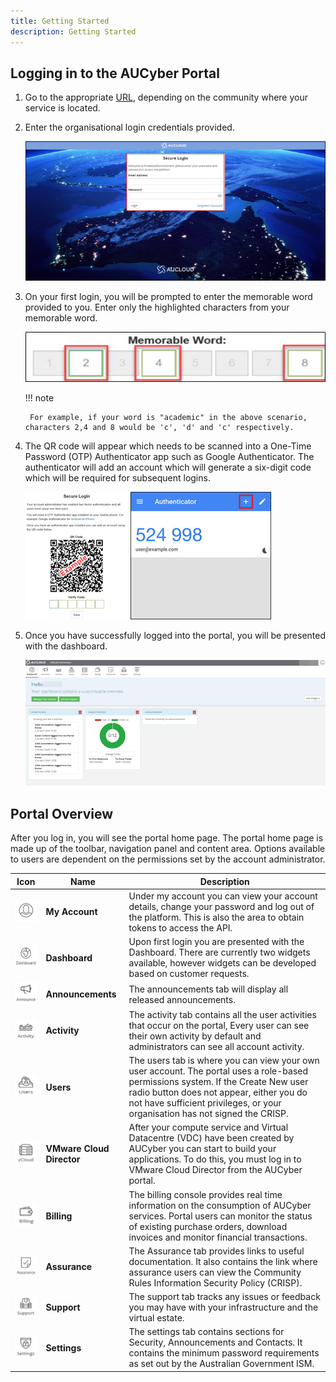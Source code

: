 ```yaml
---
title: Getting Started
description: Getting Started
---
```


## Logging in to the AUCyber Portal

1. Go to the appropriate [URL](../../Platform_Services/reference_urls.md#portal-ui), depending on the community where your service is located.

1. Enter the organisational login credentials provided.

    ![Login Screen](./assets/login.png)

1. On your first login, you will be prompted to enter the memorable word provided to you. Enter only the highlighted characters from your memorable word.

    ![Memorable Word](./assets/memorable_word.png)

    !!! note

        For example, if your word is "academic" in the above scenario, characters 2,4 and 8 would be 'c', 'd' and 'c' respectively.

1. The QR code will appear which needs to be scanned into a One-Time Password (OTP) Authenticator app such as Google Authenticator. The authenticator will add an account which will generate a six-digit code which will be required for subsequent logins.

    ![Secure Login](./assets/secure_login.png)      ![Authenticator Example](./assets/authenticator.png)

1. Once you have successfully logged into the portal, you will be presented with the dashboard.

    ![Portal Dashboard](./assets/dashboard.png)

## Portal Overview

After you log in, you will see the portal home page. The portal home page is made up of the toolbar, navigation panel and content area. Options available to users are dependent on the permissions set by the account administrator.

| Icon      | Name | Description |
| ----------- | ----------- | ----------- |
|![My Account Icon](./assets/icons/my_account.png)| **My Account** | Under my account you can view your account details, change your password and log out of the platform. This is also the area to obtain tokens to access the API.|
|![Dashboard Icon](./assets/icons/dashboard.png)| **Dashboard** | Upon first login you are presented with the Dashboard. There are currently two widgets available, however widgets can be developed based on customer requests.|
|![Announcements Icon](./assets/icons/announcements.png)| **Announcements** | The announcements tab will display all released announcements.|
|![Activity Icon](./assets/icons/activity.png)| **Activity** | The activity tab contains all the user activities that occur on the portal, Every user can see their own activity by default and administrators can see all account activity.|
|![Users Icon](./assets/icons/users.png)| **Users** | The users tab is where you can view your own user account. The portal uses a role-based permissions system. If the Create New user radio button does not appear, either you do not have sufficient privileges, or your organisation has not signed the CRISP.|
|![VMware Cloud Director Icon](./assets/icons/vcloud.png)| **VMware Cloud Director** | After your compute service and Virtual Datacentre (VDC) have been created by AUCyber you can start to build your applications. To do this, you must log in to VMware Cloud Director from the AUCyber portal.|
|![Billing Icon](./assets/icons/billing.png)| **Billing** | The billing console provides real time information on the consumption of AUCyber services. Portal users can monitor the status of existing purchase orders, download invoices and monitor financial transactions.|
|![Assurance Icon](./assets/icons/assurance.png)| **Assurance** | The Assurance tab provides links to useful documentation. It also contains the link where assurance users can view the Community Rules Information Security Policy (CRISP).|
|![Support Icon](./assets/icons/support.png)| **Support** | The support tab tracks any issues or feedback you may have with your infrastructure and the virtual estate.|
|![Settings Icon](./assets/icons/settings.png)| **Settings** | The settings tab contains sections for Security, Announcements and Contacts. It contains the minimum password requirements as set out by the Australian Government ISM.|